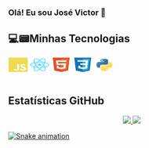 ### Olá! Eu sou José Victor 👋

## 💻📟Minhas Tecnologias

<div style="display: inline_block">
  <img align="center" alt="Jose-Js" height="30" width="40" src="https://raw.githubusercontent.com/devicons/devicon/master/icons/javascript/javascript-plain.svg">
  <img align="center" alt="Jose-React" height="30" width="40" src="https://raw.githubusercontent.com/devicons/devicon/master/icons/react/react-original.svg">
  <img align="center" alt="Jose-HTML" height="30" width="40" src="https://raw.githubusercontent.com/devicons/devicon/master/icons/html5/html5-original.svg">
  <img align="center" alt="Jose-CSS" height="30" width="40" src="https://raw.githubusercontent.com/devicons/devicon/master/icons/css3/css3-original.svg">
  <img align="center" alt="Jose-Python" height="30" width="40" src="https://raw.githubusercontent.com/devicons/devicon/master/icons/python/python-original.svg">
</div><br>

## Estatísticas GitHub

<div align="center">
  <a href="https://github.com/josevsd">
  <img height="180em" src="https://github-readme-stats.vercel.app/api?username=josevsd&show_icons=true&theme=tokyonight&include_all_commits=true&count_private=true"/>
  <img height="180em" src="https://github-readme-stats.vercel.app/api/top-langs/?username=josevsd&layout=compact&langs_count=7&theme=tokyonight"/>
</div>

![Snake animation](https://github.com/josevsd/josevsd/blob/output/github-contribution-grid-snake.svg)
